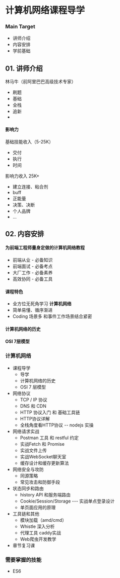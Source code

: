 # 计算机网络课程导学

### Main Target 

+ 讲师介绍
+ 内容安排
+ 学前基础



## 01. 讲师介绍

林马牛（前阿里巴巴高级技术专家）

+ 刷题
+ 基础
+ 全栈
+ 追新
+ 



#### 影响力

基础技能收入（5-25K）

+ 交付
+ 执行
+ 时间

影响力收入 25K+

+ 建立连接、粘合剂
+ buff
+ 正能量
+ 决策、决断
+ 个人品牌
+ ...



## 02. 内容安排

#### 为前端工程师量身定做的计算机网络教程  

+ 前端从业 - 必备知识
+ 前端面试 - 必备考点
+ 大厂工作 - 必备素养
+ 高效协同 - 必备工具



#### 课程特色

+ 全方位无死角学习 **计算机网络**
+ 简单易懂、循序渐进
+ Coding 场景多 和事件工作场景结合紧密



#### 计算机网络的历史



#### OSI 7层模型





### 计算机网络

+ 课程导学
  + 导学
  + 计算机网络的历史
  + OSI 7 层模型
+ 网络协议
  + TCP / IP 协议
  + DNS 和 CDN
  + HTTP 协议入门 和 基础工具链
  + HTTP协议详解
  + 全栈角度看HTTP协议 --  nodejs 实操
+ 网络请求实战
  + Postman 工具 和 restful 约定
  + 实战Fetch 和 Promise
  + 实战文件上传
  + 实战WebSocket聊天室
  + 缓存设计和缓存更新算法
+ 网络安全与攻防
  + 同源策略
  + 常见攻击和防御手段
+ 状态同步和路由
  + history API 和服务端路由
  + Cookie/Session/Storage --- 实战单点登录设计
  + 单页面应用的原理
+ 工具链和其他
  + 模块加载（amd/cmd）
  + Whistle 深入分析
  + 代理工具 caddy实战
  + Web爬虫开发教学
+ 章节复习课



### 需要掌握的技能

+ ES6

